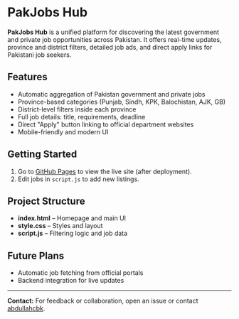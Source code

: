 # PakJobs Hub

**PakJobs Hub** is a unified platform for discovering the latest government and private job opportunities across Pakistan. It offers real-time updates, province and district filters, detailed job ads, and direct apply links for Pakistani job seekers.

## Features
- Automatic aggregation of Pakistan government and private jobs
- Province-based categories (Punjab, Sindh, KPK, Balochistan, AJK, GB)
- District-level filters inside each province
- Full job details: title, requirements, deadline
- Direct "Apply" button linking to official department websites
- Mobile-friendly and modern UI

## Getting Started

1. Go to [GitHub Pages](https://abdullahcbk.github.io/pakjobs-hub/) to view the live site (after deployment).
2. Edit jobs in `script.js` to add new listings.

## Project Structure

- **index.html** – Homepage and main UI
- **style.css** – Styles and layout
- **script.js** – Filtering logic and job data

## Future Plans

- Automatic job fetching from official portals
- Backend integration for live updates

---

**Contact:** For feedback or collaboration, open an issue or contact [abdullahcbk](https://github.com/abdullahcbk).
